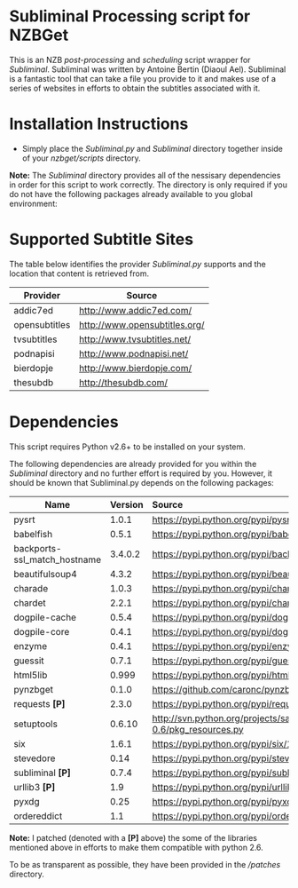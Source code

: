 Subliminal Processing script for NZBGet
=======================================
This is an NZB  _post-processing_ and _scheduling_ script wrapper for
_Subliminal_. Subliminal was written by Antoine Bertin (Diaoul Ael).
Subliminal is a fantastic tool that can take a file you provide to it and
makes use of a series of websites in efforts to obtain the subtitles
associated with it.

Installation Instructions
=========================
* Simply place the _Subliminal.py_ and _Subliminal_ directory together inside
  of your _nzbget/scripts_ directory.

**Note:** The _Subliminal_ directory provides all of the nessisary dependencies
in order for this script to work correctly. The directory is only required
if you do not have the following packages already available to you global
environment:

Supported Subtitle Sites
========================
The table below identifies the provider _Subliminal.py_ supports and the
location that content is retrieved from.

| Provider | Source |
| -------- | ------ |
| addic7ed | http://www.addic7ed.com/
| opensubtitles | http://www.opensubtitles.org/
| tvsubtitles | http://www.tvsubtitles.net/
| podnapisi | http://www.podnapisi.net/
| bierdopje | http://www.bierdopje.com/
| thesubdb | http://thesubdb.com/

Dependencies
============
This script requires Python v2.6+ to be installed on your system.

The following dependencies are already provided for you within the
_Subliminal_ directory and no further effort is required by you. However, it
should be known that Subliminal.py depends on the following packages:

| Name                         | Version | Source                                                                           |
| ---------------------------- |:------- |:-------------------------------------------------------------------------------- |
| pysrt                        | 1.0.1   | https://pypi.python.org/pypi/pysrt/1.0.1                                         |
| babelfish                    | 0.5.1   | https://pypi.python.org/pypi/babelfish/0.5.1                                     |
| backports-ssl_match_hostname | 3.4.0.2 | https://pypi.python.org/pypi/backports.ssl_match_hostname/3.4.0.2                |
| beautifulsoup4               | 4.3.2   | https://pypi.python.org/pypi/beautifulsoup4/4.3.2                                |
| charade                      | 1.0.3   | https://pypi.python.org/pypi/charade/1.0.3                                       |
| chardet                      | 2.2.1   | https://pypi.python.org/pypi/chardet/2.2.1                                       |
| dogpile-cache                | 0.5.4   | https://pypi.python.org/pypi/dogpile.cache/0.5.4                                 |
| dogpile-core                 | 0.4.1   | https://pypi.python.org/pypi/dogpile.core/0.4.1                                  |
| enzyme                       | 0.4.1   | https://pypi.python.org/pypi/enzyme/0.4.1                                        |
| guessit                      | 0.7.1   | https://pypi.python.org/pypi/guessit/0.7.1                                       |
| html5lib                     | 0.999   | https://pypi.python.org/pypi/html5lib/0.999                                      |
| pynzbget                     | 0.1.0   | https://github.com/caronc/pynzbget                                               |
| requests **[P]**             | 2.3.0   | https://pypi.python.org/pypi/requests/2.3.0                                      |
| setuptools                   | 0.6.10  | http://svn.python.org/projects/sandbox/branches/setuptools-0.6/pkg_resources.py  |
| six                          | 1.6.1   | https://pypi.python.org/pypi/six/1.6.1                                           |
| stevedore                    | 0.14    | https://pypi.python.org/pypi/stevedore/0.14                                      |
| subliminal **[P]**           | 0.7.4   | https://pypi.python.org/pypi/subliminal/0.7.4                                    |
| urllib3 **[P]**              | 1.9     | https://pypi.python.org/pypi/urllib3/1.9                                         |
| pyxdg                        | 0.25    | https://pypi.python.org/pypi/pyxdg/0.25                                          |
| ordereddict                  | 1.1     | https://pypi.python.org/pypi/ordereddict/1.1                                     |

**Note:** I patched (denoted with a **[P]** above) the some of the libraries
mentioned above in efforts to make them compatible with python 2.6.

To be as transparent as possible, they have been provided in the _/patches_ directory.
